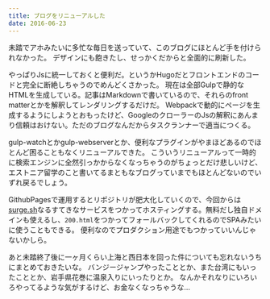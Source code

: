 ```yaml
---
title: ブログをリニューアルした
date: 2016-06-23
---
```


未踏でアホみたいに多忙な毎日を送っていて、このブログにほとんど手を付けられなかった。
デザインにも飽きたし、せっかくだからと全面的に刷新した。

やっぱりJsに統一しておくと便利だ。というかHugoだとフロントエンドのコードと完全に断絶しちゃうのでめんどくさかった。
現在は全部Gulpで静的なHTMLを生成している。記事はMarkdownで書いているので、それらのfront matterとかを解釈してレンダリングするだけだ。
Webpackで動的にページを生成するようにしようとおもったけど、GoogleのクローラーのJsの解釈にあんまり信頼はおけない。ただのブログなんだからタスクランナーで適当につくる。

gulp-watchとかgulp-webserverとか、便利なプラグインがやまほどあるのでほとんど困ることもなくリニューアルできた。
こういうリニューアルって一時的に検索エンジンに全然引っかからなくなっちゃうのがちょっとだけ悲しいけど、エストニア留学のこと書いてるまともなブログっていまでもほとんどないのでいずれ戻るでしょう。

GithubPagesで運用するとリポジトリが肥大化していくので、今回からは[surge.sh](http://surge.sh)なるすてきなサービスをつかってホスティングする。無料だし独自ドメインも使えるし、`200.html`をつかってフォールバックしてくれるのでSPAみたいに使うこともできる。
便利なのでプロダクション用途でもつかっていいんじゃないかしら。

あと未踏終了後に一ヶ月くらい上海と西日本を回った件についても忘れないうちにまとめておきたいな。
バンジージャンプやったこととか、また台湾にもいったこととか、岩手県花巻に温泉入りにいったりとか。
なんかそれなりにいろいろやってるような気がするけど、お金なくなっちゃうな…
